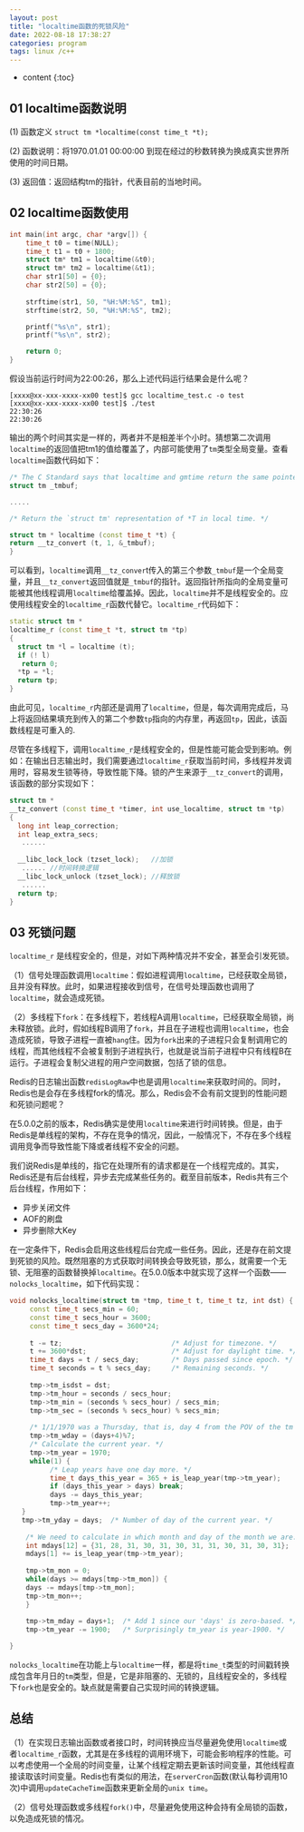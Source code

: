 ```yaml
---
layout: post
title: "localtime函数的死锁风险"
date: 2022-08-18 17:38:27
categories: program
tags: linux /c++
---
```


* content
{:toc}

## **01** localtime函数说明
(1) 函数定义
``` struct tm *localtime(const time_t *t); ``` 

(2) 函数说明：将1970.01.01 00:00:00 到现在经过的秒数转换为换成真实世界所使用的时间日期。

(3) 返回值：返回结构tm的指针，代表目前的当地时间。

## **02** localtime函数使用
``` c++
int main(int argc, char *argv[]) {    
    time_t t0 = time(NULL);    
    time_t t1 = t0 + 1800;   
    struct tm* tm1 = localtime(&t0);    
    struct tm* tm2 = localtime(&t1);     
    char str1[50] = {0};    
    char str2[50] = {0};   
     
    strftime(str1, 50, "%H:%M:%S", tm1);    
    strftime(str2, 50, "%H:%M:%S", tm2);  

    printf("%s\n", str1);    
    printf("%s\n", str2);  

    return 0; 
}
```

假设当前运行时间为22:00:26，那么上述代码运行结果会是什么呢？

``` shell 
[xxxx@xx-xxx-xxxx-xx00 test]$ gcc localtime_test.c -o test 
[xxxx@xx-xxx-xxxx-xx00 test]$ ./test
22:30:26 
22:30:26
```

输出的两个时间其实是一样的，两者并不是相差半个小时。猜想第二次调用``localtime``的返回值把tm1的值给覆盖了，内部可能使用了``tm``类型全局变量。查看``localtime``函数代码如下：

``` c++
/* The C Standard says that localtime and gmtime return the same pointer. */
struct tm _tmbuf;

.....

/* Return the `struct tm' representation of *T in local time. */

struct tm * localtime (const time_t *t) {  
return __tz_convert (t, 1, &_tmbuf); 
}
```

可以看到，``localtime``调用``__tz_conver``t传入的第三个参数``_tmbuf``是一个全局变量，并且``__tz_convert``返回值就是``_tmbuf``的指针。返回指针所指向的全局变量可能被其他线程调用``localtime``给覆盖掉。因此，``localtime``并不是线程安全的。应使用线程安全的``localtime_r``函数代替它。``localtime_r``代码如下：

``` c++
static struct tm * 
localtime_r (const time_t *t, struct tm *tp) 
{  
  struct tm *l = localtime (t);  
  if (! l)    
   return 0;   
  *tp = *l;  
  return tp; 
}
```

由此可见，``localtime_r``内部还是调用了``localtime``，但是，每次调用完成后，马上将返回结果填充到传入的第二个参数``tp``指向的内存里，再返回``tp``，因此，该函数线程是可重入的.

尽管在多线程下，调用``localtime_r``是线程安全的，但是性能可能会受到影响。例如：在输出日志输出时，我们需要通过``localtime_r``获取当前时间，多线程并发调用时，容易发生锁等待，导致性能下降。锁的产生来源于``__tz_convert``的调用，该函数的部分实现如下：

``` c++
struct tm * 
__tz_convert (const time_t *timer, int use_localtime, struct tm *tp) 
{  
  long int leap_correction;  
  int leap_extra_secs;    
   ......   
    
  __libc_lock_lock (tzset_lock);   //加锁   
   ...... //时间转换逻辑   
  __libc_lock_unlock (tzset_lock); //释放锁     
   ...... 
  return tp; 
}
```

## **03** 死锁问题
``localtime_r`` 是线程安全的，但是，对如下两种情况并不安全，甚至会引发死锁。

（1）信号处理函数调用``localtime``：假如进程调用``localtime``，已经获取全局锁，且并没有释放。此时，如果进程接收到信号，在信号处理函数也调用了``localtime``，就会造成死锁。

（2）多线程下``fork``：在多线程下，若线程A调用``localtime``，已经获取全局锁，尚未释放锁。此时，假如线程B调用了``fork``，并且在子进程也调用``localtime``，也会造成死锁，导致子进程一直被``hang``住。因为``fork``出来的子进程只会复制调用它的线程，而其他线程不会被复制到子进程执行，也就是说当前子进程中只有线程B在运行。子进程会复制父进程的用户空间数据，包括了锁的信息。

Redis的日志输出函数``redisLogRaw``中也是调用``localtime``来获取时间的。同时，Redis也是会存在多线程fork的情况。那么，Redis会不会有前文提到的性能问题和死锁问题呢？

在5.0.0之前的版本，Redis确实是使用``localtime``来进行时间转换。但是，由于Redis是单线程的架构，不存在竞争的情况，因此，一般情况下，不存在多个线程调用竞争而导致性能下降或者线程不安全的问题。

我们说Redis是单线的，指它在处理所有的请求都是在一个线程完成的。其实，Redis还是有后台线程，异步去完成某些任务的。截至目前版本，Redis共有三个后台线程，作用如下：

- 异步关闭文件
- AOF的刷盘
- 异步删除大Key


在一定条件下，Redis会启用这些线程后台完成一些任务。因此，还是存在前文提到死锁的风险。既然阻塞的方式获取时间转换会导致死锁，那么，就需要一个无锁、无阻塞的函数替换掉``localtime``。在5.0.0版本中就实现了这样一个函数——``nolocks_localtime``，如下代码实现：

``` c++
void nolocks_localtime(struct tm *tmp, time_t t, time_t tz, int dst) {
     const time_t secs_min = 60;     
     const time_t secs_hour = 3600;     
     const time_t secs_day = 3600*24;      
     
     t -= tz;                           /* Adjust for timezone. */     
     t += 3600*dst;                     /* Adjust for daylight time. */     
     time_t days = t / secs_day;        /* Days passed since epoch. */     
     time_t seconds = t % secs_day;     /* Remaining seconds. */      
     
     tmp->tm_isdst = dst;    
     tmp->tm_hour = seconds / secs_hour;    
     tmp->tm_min = (seconds % secs_hour) / secs_min;    
     tmp->tm_sec = (seconds % secs_hour) % secs_min;    
     
     /* 1/1/1970 was a Thursday, that is, day 4 from the POV of the tm structure * where sunday = 0, so to calculate the day of the week we have to add 4 * and take the modulo by 7. */     
     tmp->tm_wday = (days+4)%7;    
     /* Calculate the current year. */     
     tmp->tm_year = 1970;    
     while(1) {        
          /* Leap years have one day more. */         
          time_t days_this_year = 365 + is_leap_year(tmp->tm_year);        
          if (days_this_year > days) break;         
          days -= days_this_year;        
          tmp->tm_year++;    
   }    
   tmp->tm_yday = days;  /* Number of day of the current year. */
  
    /* We need to calculate in which month and day of the month we are. To do * so we need to skip days according to how many days there are in each * month, and adjust for the leap year that has one more day in February. */     
    int mdays[12] = {31, 28, 31, 30, 31, 30, 31, 31, 30, 31, 30, 31};    
    mdays[1] += is_leap_year(tmp->tm_year);    
    
    tmp->tm_mon = 0;   
    while(days >= mdays[tmp->tm_mon]) {        
    days -= mdays[tmp->tm_mon];        
    tmp->tm_mon++;     
    }    
    
    tmp->tm_mday = days+1;  /* Add 1 since our 'days' is zero-based. */     
    tmp->tm_year -= 1900;   /* Surprisingly tm_year is year-1900. */

}
```

``nolocks_localtime``在功能上与``localtime``一样，都是将``time_t``类型的时间戳转换成包含年月日的``tm``类型，但是，它是非阻塞的、无锁的，且线程安全的，多线程下``fork``也是安全的。缺点就是需要自己实现时间的转换逻辑。

## **总结**

（1）在实现日志输出函数或者接口时，时间转换应当尽量避免使用``localtime``或者``localtime_r``函数，尤其是在多线程的调用环境下，可能会影响程序的性能。可以考虑使用一个全局的时间变量，让某个线程定期去更新该时间变量，其他线程直接读取该时间变量。Redis也有类似的用法，在``serverCron``函数(默认每秒调用10次)中调用``updateCacheTime``函数来更新全局的``unix time``。 

（2）信号处理函数或多线程``fork()``中，尽量避免使用这种会持有全局锁的函数，以免造成死锁的情况。